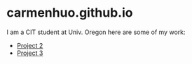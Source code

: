 # carmenhuo.github.io

I am a CIT student at Univ. Oregon here are some of my work:

- [Project 2]()
- [Project 3]()
